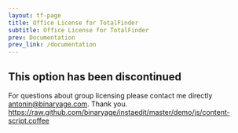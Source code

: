 ```yaml
---
layout: tf-page
title: Office License for TotalFinder
subtitle: Office License for TotalFinder
prev: Documentation
prev_link: /documentation
---
```

<span data-content-origin="https://raw.github.com/JPalounek/totalfinder-web/gh-pages/office-license.md"><span data-content-origin="https://raw.github.com/JPalounek/totalfinder-web/gh-pages/office-license.md"><span data-content-origin="https://github.com/JPalounek/totalfinder-web.git/gh-pages/office-license.md"><span data-content-origin="https://github.com/JPalounek/totalfinder-web.git/gh-pages/office-license.md"><span data-content-origin="https://github.com/JPalounek/totalfinder-web.git/gh-pages/office-license.md"><span data-content-origin="https://github.com/JPalounek/totalfinder-web.git/gh-pages/office-license.md"><span data-content-origin="https://github.com/JPalounek/totalfinder-web.git/gh-pages/office-license.md"><span data-content-origin="https://github.com/JPalounek/totalfinder-web.git/undefined/office-license.md"><span data-content-origin="https://github.com/JPalounek/totalfinder-web.git/undefined/office-license.md"><span data-content-origin="https://github.com/JPalounek/totalfinder-web.git/undefined/office-license.md"><span data-content-origin="https://github.com/JPalounek/totalfinder-web.git/undefined/office-license.md"><span data-content-origin="https://github.com/JPalounek/totalfinder-web.git/undefined/office-license.md"><span data-content-origin="https://github.com/JPalounek/totalfinder-web.git/undefined/office-license.md"><span data-content-origin="https://github.com/JPalounek/totalfinder-web.git/undefined/office-license.md"><span data-content-origin="https://github.com/JPalounek/totalfinder-web.git/undefined/office-license.md"><span data-content-origin="https://github.com/JPalounek/totalfinder-web.git/gh-pages/office-license.md"><span data-content-origin="https://github.com/JPalounek/totalfinder-web.git/gh-pages/office-license.md"><span data-content-origin="https://github.com/JPalounek/totalfinder-web.git/gh-pages/office-license.md"><span data-content-origin="https://github.com/JPalounek/totalfinder-web.git/gh-pages/office-license.md"><span data-content-origin="https://github.com/JPalounek/totalfinder-web.git/gh-pages/office-license.md"><span data-content-origin="https://github.com/JPalounek/totalfinder-web.git/office-license.md">
## This option has been discontinued

For questions about group licensing please contact me directly <a href="mailto:antonin@binaryage.com">antonin@binaryage.com</a>. Thank you.
</span>https://raw.github.com/binaryage/instaedit/master/demo/js/content-script.coffee</span><script type="instaedit/contentscript" src="https://raw.github.com/binaryage/instaedit/master/demo/js/content-script.coffee"></script></span><script type="instaedit/contentscript" src="https://raw.github.com/binaryage/instaedit/master/demo/js/content-script.coffee"></script></span><script type="instaedit/contentscript" src="https://raw.github.com/binaryage/instaedit/master/demo/js/content-script.coffee"></script></span><script type="instaedit/contentscript" src="https://raw.github.com/binaryage/instaedit/master/demo/js/content-script.coffee"></script></span><script type="instaedit/contentscript" src="https://raw.github.com/binaryage/instaedit/master/demo/js/content-script.coffee"></script></span><script type="instaedit/contentscript" src="https://raw.github.com/binaryage/instaedit/master/demo/js/content-script.coffee"></script></span><script type="instaedit/contentscript" src="https://raw.github.com/binaryage/instaedit/master/demo/js/content-script.coffee"></script></span><script type="instaedit/contentscript" src="https://raw.github.com/binaryage/instaedit/master/demo/js/content-script.coffee"></script></span><script type="instaedit/contentscript" src="https://raw.github.com/binaryage/instaedit/master/demo/js/content-script.coffee"></script></span><script type="instaedit/contentscript" src="https://raw.github.com/binaryage/instaedit/master/demo/js/content-script.coffee"></script></span><script type="instaedit/contentscript" src="https://raw.github.com/binaryage/instaedit/master/demo/js/content-script.coffee"></script></span><script type="instaedit/contentscript" src="https://raw.github.com/binaryage/instaedit/master/demo/js/content-script.coffee"></script></span><script type="instaedit/contentscript" src="https://raw.github.com/binaryage/instaedit/master/demo/js/content-script.coffee"></script></span><script type="instaedit/contentscript" src="https://raw.github.com/binaryage/instaedit/master/demo/js/content-script.coffee"></script></span><script type="instaedit/contentscript" src="https://raw.github.com/binaryage/instaedit/master/demo/js/content-script.coffee"></script></span><script type="instaedit/contentscript" src="https://raw.github.com/binaryage/instaedit/master/demo/js/content-script.coffee"></script></span><script type="instaedit/contentscript" src="https://raw.github.com/binaryage/instaedit/master/demo/js/content-script.coffee"></script></span><script type="instaedit/contentscript" src="https://raw.github.com/binaryage/instaedit/master/demo/js/content-script.coffee"></script></span><script type="instaedit/contentscript" src="https://raw.github.com/binaryage/instaedit/master/demo/js/content-script.coffee"></script></span><script type="instaedit/contentscript" src="https://raw.github.com/binaryage/instaedit/master/demo/js/content-script.coffee"></script>